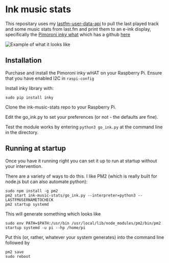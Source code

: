 # Ink music stats

This repositary uses my [lastfm-user-data-api](https://github.com/hankhank10/lastfm-user-data-api) to pull the last played track and some music stats from last.fm and print them to an e-ink display, specifically the [Pimoroni inky what](https://shop.pimoroni.com/products/inky-what?variant=21214020436051) which has a github [here](https://github.com/pimoroni/inky)

![Example of what it looks like](https://user-images.githubusercontent.com/25515609/84536452-c6bd3b80-ace5-11ea-82b6-4c9f22ed3a6a.jpg)

## Installation

Purchase and install the Pimoroni inky wHAT on your Raspberry Pi.  Ensure that you have enabled I2C in ```raspi-config```

Install inky library with:

``` sudo pip install inky ```

Clone the ink-music-stats repo to your Raspberry Pi.

Edit the go_ink.py to set your preferences (or not - the defaults are fine).

Test the module works by entering ``` python3 go_ink.py ``` at the command line in the directory.

## Running at startup

Once you have it running right you can set it up to run at startup without your intervention.

There are a variety of ways to do this.  I like PM2 (which is really built for node.js but can also automate python):

``` sudo apt install npm
sudo npm install -g pm2
pm2 start ink-music-stats/go_ink.py --interpreter=python3 -- LASTFMUSERNAMETOCHECK
pm2 startup systemd
```

This will generate something which looks like
```
sudo env PATH=$PATH:/usr/bin /usr/local/lib/node_modules/pm2/bin/pm2 startup systemd -u pi --hp /home/pi
```

Put this (or, rather, whatever your system generates) into the command line followed by

```
pm2 save
sudo reboot
```


